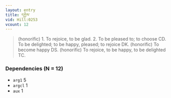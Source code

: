```yaml
---
layout: entry
title: དགྱེས་
vid: Hill:0253
vcount: 12
---
```

> (honorific) 1\. To rejoice, to be glad\. 2\. To be pleased to; to choose CD\. To be delighted; to be happy, pleased; to rejoice DK\. (honorific) To become happy DS\. (honorific) To rejoice, to be happy, to be delighted TC\.


### Dependencies (N = 12)
* `arg1` 5
* `argcl` 1
* `aux` 1
